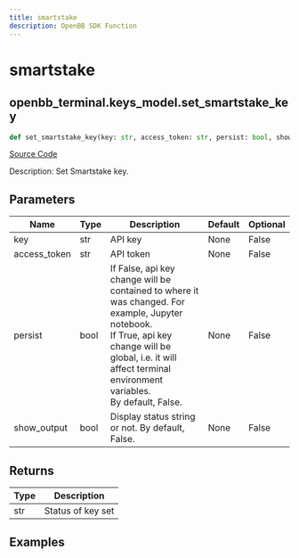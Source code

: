```yaml
---
title: smartstake
description: OpenBB SDK Function
---
```


# smartstake

## openbb_terminal.keys_model.set_smartstake_key

```python title='openbb_terminal/keys_model.py'
def set_smartstake_key(key: str, access_token: str, persist: bool, show_output: bool) -> None
```
[Source Code](https://github.com/OpenBB-finance/OpenBBTerminal/tree/main/openbb_terminal/keys_model.py#L1892)

Description: Set Smartstake key.

## Parameters

| Name | Type | Description | Default | Optional |
| ---- | ---- | ----------- | ------- | -------- |
| key | str | API key | None | False |
| access_token | str | API token | None | False |
| persist | bool | If False, api key change will be contained to where it was changed. For example, Jupyter notebook.<br/>If True, api key change will be global, i.e. it will affect terminal environment variables.<br/>By default, False. | None | False |
| show_output | bool | Display status string or not. By default, False. | None | False |

## Returns

| Type | Description |
| ---- | ----------- |
| str | Status of key set |

## Examples

